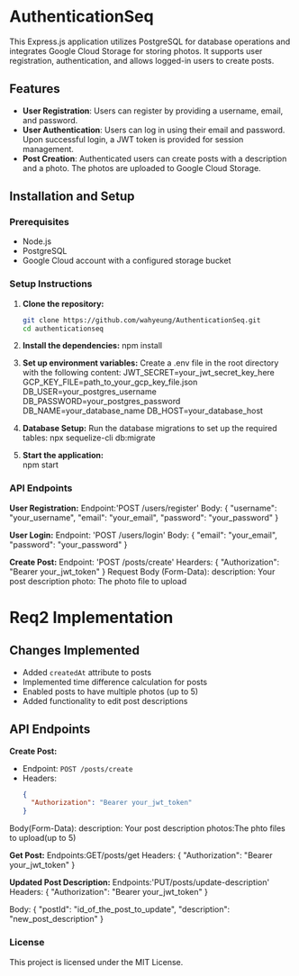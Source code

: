 # AuthenticationSeq

This Express.js application utilizes PostgreSQL for database operations and integrates Google Cloud Storage for storing photos. It supports user registration, authentication, and allows logged-in users to create posts.

## Features

- **User Registration**: Users can register by providing a username, email, and password.
- **User Authentication**: Users can log in using their email and password. Upon successful login, a JWT token is provided for session management.
- **Post Creation**: Authenticated users can create posts with a description and a photo. The photos are uploaded to Google Cloud Storage.

## Installation and Setup

### Prerequisites

- Node.js
- PostgreSQL
- Google Cloud account with a configured storage bucket


### Setup Instructions

1. **Clone the repository:**
   ```bash
   git clone https://github.com/wahyeung/AuthenticationSeq.git
   cd authenticationseq

2. **Install the dependencies:**
   npm install

3. **Set up environment variables:**
  Create a .env file in the root directory with the following content:
  JWT_SECRET=your_jwt_secret_key_here
  GCP_KEY_FILE=path_to_your_gcp_key_file.json
  DB_USER=your_postgres_username
  DB_PASSWORD=your_postgres_password
  DB_NAME=your_database_name
  DB_HOST=your_database_host


4. **Database Setup:**
Run the database migrations to set up the required tables:
   npx sequelize-cli db:migrate

   
5. **Start the application:**   
   npm start


### API Endpoints
**User Registration:**
Endpoint:'POST /users/register'
Body:
{
  "username": "your_username",
  "email": "your_email",
  "password": "your_password"
}


**User Login:**
Endpoint: 'POST /users/login'
Body:
{
  "email": "your_email",
  "password": "your_password"
}

**Create Post:**
Endpoint: 'POST /posts/create'
Hearders:
{
  "Authorization": "Bearer your_jwt_token"
}
Request Body (Form-Data):
description: Your post description
photo: The photo file to upload

# Req2 Implementation

## Changes Implemented
- Added `createdAt` attribute to posts
- Implemented time difference calculation for posts
- Enabled posts to have multiple photos (up to 5)
- Added functionality to edit post descriptions


## API Endpoints

**Create Post:**
- Endpoint: `POST /posts/create`
- Headers: 
  ```json
  {
    "Authorization": "Bearer your_jwt_token"
  }

Body(Form-Data):
description: Your post description
photos:The phto files to upload(up to 5)

**Get Post:**
Endpoints:GET/posts/get
Headers:
{
  "Authorization": "Bearer your_jwt_token"
}


**Updated Post Description:**
Endpoints:'PUT/posts/update-description'
Headers:
{
  "Authorization": "Bearer your_jwt_token"
}

Body:
{
  "postId": "id_of_the_post_to_update",
  "description": "new_post_description"
}





### License
This project is licensed under the MIT License.

